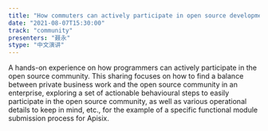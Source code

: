 ```yaml
---
title: "How commuters can actively participate in open source development"
date: "2021-08-07T15:30:00" 
track: "community"
presenters: "聂永"
stype: "中文演讲"
---
```

A hands-on experience on how programmers can actively participate in the open source community.
 This sharing focuses on how to find a balance between private business work and the open source community in an enterprise, exploring a set of actionable behavioural steps to easily participate in the open source community, as well as various operational details to keep in mind, etc., for the example of a specific functional module submission process for Apisix.